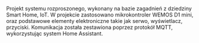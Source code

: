 Projekt systemu rozproszonego, wykonany na bazie zagadnień z dziedziny Smart Home, IoT. 
W projekcie zastosowano mikrokontroler WEMOS D1 mini, oraz podstawowe elementy elektroniczne takie jak serwo, wyświetlacz, przyciski.
Komunikacja została zestawiona poprzez protokół MQTT, wykorzystując system Home Assistant.
